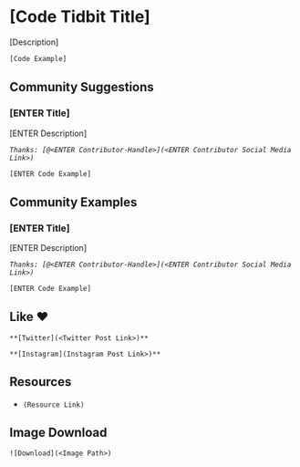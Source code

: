 # [Code Tidbit Title]

[Description]


```js
[Code Example]
```

## Community Suggestions

### [ENTER Title]

[ENTER Description]

_`Thanks: [@<ENTER Contributor-Handle>](<ENTER Contributor Social Media Link>)`_

```js
[ENTER Code Example]
```

## Community Examples

### [ENTER Title]

[ENTER Description]

_`Thanks: [@<ENTER Contributor-Handle>](<ENTER Contributor Social Media Link>)`_

```js
[ENTER Code Example]
```

## Like ❤️

`**[Twitter](<Twitter Post Link>)**`

`**[Instagram](Instagram Post Link>)**`


## Resources

- `(Resource Link)`


## Image Download 

`![Download](<Image Path>)`
